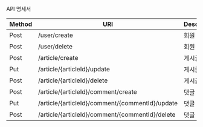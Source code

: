 API 명세서

|Method|URI|Description|
|---|---|---|
|Post|/user/create|회원 가입|
|Post|/user/delete|회원 탈퇴|
|Post|/article/create|게시글 작성|
|Put|/article/{articleId}/update|게시글 수정|
|Post|/article/{articleId}/delete|게시글 삭제|
|Post|/article/{articleId}/comment/create|댓글 작성|
|Put|/article/{articleId}/comment/{commentId}/update|댓글 수정|
|Post|/article/{articleId}/comment/{commentId}/delete|댓글 삭제|
